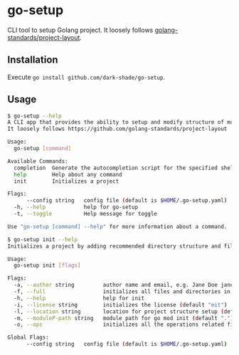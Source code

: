 # go-setup

CLI tool to setup Golang project. It loosely follows [golang-standards/project-layout](https://github.com/golang-standards/project-layout).

## Installation

Execute `go install github.com/dark-shade/go-setup`.

## Usage

```bash
$ go-setup --help
A CLI app that provides the ability to setup and modify structure of multiple types of golang projects.
It loosely follows https://github.com/golang-standards/project-layout

Usage:
  go-setup [command]

Available Commands:
  completion  Generate the autocompletion script for the specified shell
  help        Help about any command
  init        Initializes a project

Flags:
      --config string   config file (default is $HOME/.go-setup.yaml)
  -h, --help            help for go-setup
  -t, --toggle          Help message for toggle

Use "go-setup [command] --help" for more information about a command.
```

```bash
$ go-setup init --help
Initializes a project by adding recommended directory structure and files.

Usage:
  go-setup init [flags]

Flags:
  -a, --author string         author name and email, e.g. Jane Doe jane.doe@gmail.com
  -f, --full                  initializes all files and directories in the recommend layout
  -h, --help                  help for init
  -i, --license string        initializes the license (default "mit")
  -l, --location string       location for project structure setup (default ".")
  -m, --moduleP-path string   module path for go mod init (default ".")
  -o, --ops                   initializes all the operations related files

Global Flags:
      --config string   config file (default is $HOME/.go-setup.yaml)
```



